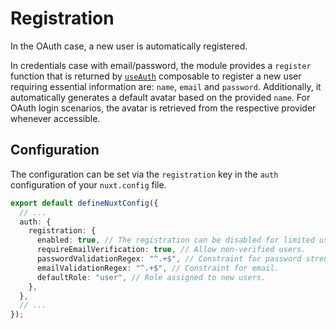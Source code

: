 # Registration

In the OAuth case, a new user is automatically registered.

In credentials case with email/password, the module provides a `register` function that is returned by [`useAuth`](/usage/composables.html#useauth) composable to register a new user requiring essential information are: `name`, `email` and `password`. Additionally, it automatically generates a default avatar based on the provided `name`. For OAuth login scenarios, the avatar is retrieved from the respective provider whenever accessible.

## Configuration

The configuration can be set via the `registration` key in the `auth` configuration of your `nuxt.config` file.

```ts [nuxt.config.ts]
export default defineNuxtConfig({
  // ...
  auth: {
    registration: {
      enabled: true, // The registration can be disabled for limited user base.
      requireEmailVerification: true, // Allow non-verified users.
      passwordValidationRegex: "^.+$", // Constraint for password strength.
      emailValidationRegex: "^.+$", // Constraint for email.
      defaultRole: "user", // Role assigned to new users.
    },
  },
  // ...
});
```
